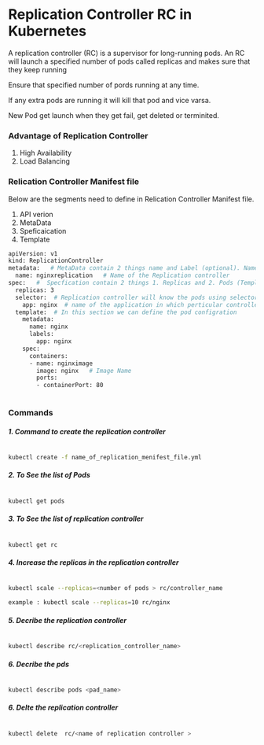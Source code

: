 

# Replication Controller RC  in Kubernetes

A replication controller (RC) is a supervisor for long-running pods. An RC will launch a specified number of pods called replicas and makes sure that they keep running

Ensure that specified number of pords running at any time.

If any extra pods are running it will kill that pod and vice varsa.

New Pod get launch when they get fail, get deleted or terminited. 


### Advantage of Replication Controller 

1. High Availability 
2. Load Balancing 


### Relication Controller Manifest file

Below are the segments need to define in Relication Controller Manifest file.

1. API verion 
2. MetaData
3. Speficaication
4. Template 

```sh
apiVersion: v1
kind: ReplicationController
metadata:   # MetaData contain 2 things name and Label (optional). Name of the replication controller
  name: nginxreplication   # Name of the Replication controller
spec:   #  Specfication contain 2 things 1. Replicas and 2. Pods (Template)
  replicas: 3
  selector:  # Replication controller will know the pods using selector this selector name same as lable name in metadata
    app: nginx  # name of the application in which perticular controller is running
  template:  # In this section we can define the pod configration
    metadata:
      name: nginx
      labels:
        app: nginx
    spec:
      containers:
      - name: nginximage
        image: nginx   # Image Name
        ports:
        - containerPort: 80
      
 ```
 
 ### Commands 
 
##### 1. Command to create the replication controller 
 ```sh
 
 kubectl create -f name_of_replication_menifest_file.yml
 
 ```

##### 2. To See the list of Pods 

```sh

kubectl get pods 
```

##### 3. To See the list of replication controller  

```sh

kubectl get rc 
```

##### 4. Increase the replicas in the replication controller   

```sh

kubectl scale --replicas=<number of pods > rc/controller_name

example : kubectl scale --replicas=10 rc/nginx
```

##### 5. Decribe the replication controller    

```sh

kubectl describe rc/<replication_controller_name>

```

##### 6. Decribe the pds    

```sh

kubectl describe pods <pad_name>

```

##### 6. Delte the replication controller  

```sh

kubectl delete  rc/<name of replication controller > 

```



